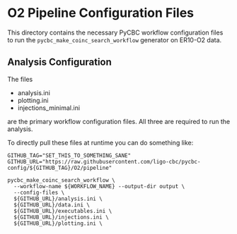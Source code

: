 # O2 Pipeline Configuration Files #

This directory contains the necessary PyCBC workflow configuration files to
run the ``pycbc_make_coinc_search_workflow`` generator on ER10-O2 data.

## Analysis Configuration ##

The files

 * analysis.ini
 * plotting.ini
 * injections_minimal.ini

are the primary workflow configuration files. All three are required to run
the analysis.

To directly pull these files at runtime you can do something like:

```
GITHUB_TAG="SET_THIS_TO_SOMETHING_SANE"
GITHUB_URL="https://raw.githubusercontent.com/ligo-cbc/pycbc-config/${GITHUB_TAG}/O2/pipeline"

pycbc_make_coinc_search_workflow \
  --workflow-name ${WORKFLOW_NAME} --output-dir output \
  --config-files \
  ${GITHUB_URL}/analysis.ini \
  ${GITHUB_URL}/data.ini \
  ${GITHUB_URL}/executables.ini \
  ${GITHUB_URL}/injections.ini \
  ${GITHUB_URL}/plotting.ini \
  ```
